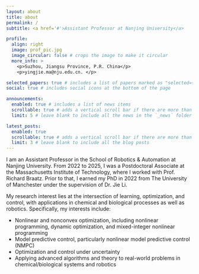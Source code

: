 ```yaml
---
layout: about
title: about
permalink: /
subtitle: <a href='#'>Assistant Professor at Nanjing University</a>

profile:
  align: right
  image: prof_pic.jpg
  image_circular: false # crops the image to make it circular
  more_info: >
    <p>Suzhou, Jiangsu Province, P.R. China</p>
    <p>yingjie.ma@nju.edu.cn. </p>

selected_papers: true # includes a list of papers marked as "selected={true}"
social: true # includes social icons at the bottom of the page

announcements:
  enabled: true # includes a list of news items
  scrollable: true # adds a vertical scroll bar if there are more than 3 news items
  limit: 5 # leave blank to include all the news in the `_news` folder

latest_posts:
  enabled: true
  scrollable: true # adds a vertical scroll bar if there are more than 3 new posts items
  limit: 3 # leave blank to include all the blog posts
---
```


I am an Assistant Professor in the School of Robotics & Automation at Nanjing University. From 2022 to 2025, I was a Postdoctoral Associate at the Massachusetts Institute of Technology, where I worked with Prof. Richard Braatz. Prior to that, I earned my PhD in 2022 from The University of Manchester under the supervision of Dr. Jie Li.

My research interest lies at the intersection of learning, optimization, and control, with applications in chemical and biological processes as well as robotics. Specifically, my interests include:
- Nonlinear and nonconvex optimization, including nonlinear programming, dynamic optimization, and mixed-integer nonlinear programming
- Model predictive control, particularly nonlinear model predictive control (NMPC)
- Optimization and control under uncertainty
- Applying advanced algorithms and theory to real-world problems in chemical/biological systems and robotics
